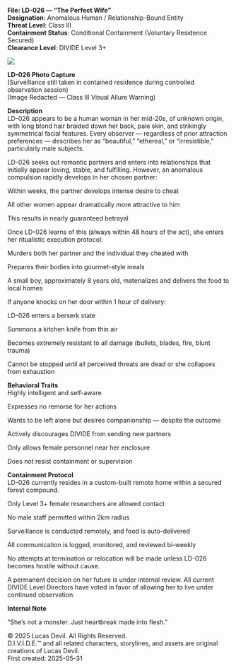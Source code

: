 **File: LD-026 — “The Perfect Wife”**  
**Designation**: Anomalous Human / Relationship-Bound Entity  
**Threat Level**: Class III  
**Containment Status**: Conditional Containment (Voluntary Residence Secured)  
**Clearance Level**: DIVIDE Level 3+  



![](https://pbs.twimg.com/media/GsTqA_vWQAAoFEw?format=jpg&name=large)




**LD-026 Photo Capture**  
(Surveillance still taken in contained residence during controlled observation session)  
(Image Redacted — Class III Visual Allure Warning)  

**Description**  
LD-026 appears to be a human woman in her mid-20s, of unknown origin, with long blond hair braided down her back, pale skin, and strikingly symmetrical facial features. Every observer — regardless of prior attraction preferences — describes her as “beautiful,” “ethereal,” or “irresistible,” particularly male subjects.  

LD-026 seeks out romantic partners and enters into relationships that initially appear loving, stable, and fulfilling. However, an anomalous compulsion rapidly develops in her chosen partner:  

Within weeks, the partner develops intense desire to cheat  

All other women appear dramatically more attractive to him  

This results in nearly guaranteed betrayal  

Once LD-026 learns of this (always within 48 hours of the act), she enters her ritualistic execution protocol:  

Murders both her partner and the individual they cheated with  

Prepares their bodies into gourmet-style meals  

A small boy, approximately 8 years old, materializes and delivers the food to local homes  

If anyone knocks on her door within 1 hour of delivery:  

LD-026 enters a berserk state  

Summons a kitchen knife from thin air  

Becomes extremely resistant to all damage (bullets, blades, fire, blunt trauma)  

Cannot be stopped until all perceived threats are dead or she collapses from exhaustion  

**Behavioral Traits**  
Highly intelligent and self-aware  

Expresses no remorse for her actions  

Wants to be left alone but desires companionship — despite the outcome  

Actively discourages DIVIDE from sending new partners  

Only allows female personnel near her enclosure  

Does not resist containment or supervision  

**Containment Protocol**  
LD-026 currently resides in a custom-built remote home within a secured forest compound.  

Only Level 3+ female researchers are allowed contact  

No male staff permitted within 2km radius  

Surveillance is conducted remotely, and food is auto-delivered  

All communication is logged, monitored, and reviewed bi-weekly  

No attempts at termination or relocation will be made unless LD-026 becomes hostile without cause.  

A permanent decision on her future is under internal review. All current DIVIDE Level Directors have voted in favor of allowing her to live under continued observation.  

**Internal Note**  

“She’s not a monster. Just heartbreak made into flesh.”  


© 2025 Lucas Devil. All Rights Reserved.  
D.I.V.I.D.E.™ and all related characters, storylines, and assets are original creations of Lucas Devil.  
First created: 2025-05-31  
